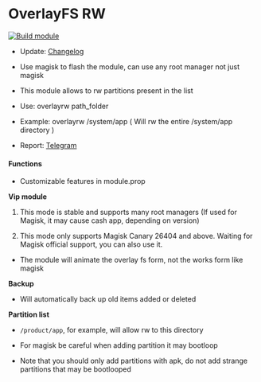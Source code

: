# OverlayFS RW

[![Build module](https://github.com/Zenlua/Overlayfs/actions/workflows/build.yml/badge.svg)](https://github.com/Zenlua/Overlayfs/actions/workflows/build.yml)

+ Update: [Changelog](./module/log.md)

+ Use magisk to flash the module, can use any root manager not just magisk

+ This module allows to rw partitions present in the list

+ Use: overlayrw path_folder

+ Example: overlayrw /system/app ( Will rw the entire /system/app directory )

+ Report: [Telegram](https://t.me/toolmod)

#### Functions

+ Customizable features in module.prop

**Vip module**

1. This mode is stable and supports many root managers (If used for Magisk, it may cause cash app, depending on version)

2. This mode only supports Magisk Canary 26404 and above. Waiting for Magisk official support, you can also use it.

+ The module will animate the overlay fs form, not the works form like magisk

**Backup**

+ Will automatically back up old items added or deleted

**Partition list**

+ `/product/app`, for example, will allow rw to this directory

+ For magisk be careful when adding partition it may bootloop

+ Note that you should only add partitions with apk, do not add strange partitions that may be bootlooped



